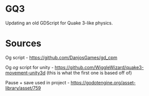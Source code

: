 # GQ3
Updating an old GDScript for Quake 3-like physics.

# Sources
Og script - https://github.com/DanjosGames/gd_cpm

Og *og* script for unity - https://github.com/WiggleWizard/quake3-movement-unity3d (this is what the first one is based off of)

Pause + save used in project - https://godotengine.org/asset-library/asset/759
